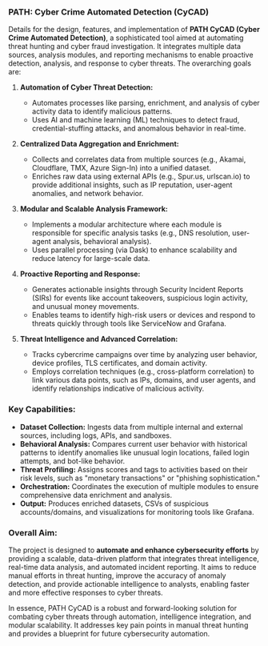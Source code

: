 ### PATH: Cyber Crime Automated Detection (CyCAD)

Details for the design, features, and implementation of **PATH CyCAD (Cyber Crime Automated Detection)**, a sophisticated tool aimed at automating threat hunting and cyber fraud investigation. It integrates multiple data sources, analysis modules, and reporting mechanisms to enable proactive detection, analysis, and response to cyber threats. The overarching goals are:

1. **Automation of Cyber Threat Detection:**
   - Automates processes like parsing, enrichment, and analysis of cyber activity data to identify malicious patterns.
   - Uses AI and machine learning (ML) techniques to detect fraud, credential-stuffing attacks, and anomalous behavior in real-time.

2. **Centralized Data Aggregation and Enrichment:**
   - Collects and correlates data from multiple sources (e.g., Akamai, Cloudflare, TMX, Azure Sign-In) into a unified dataset.
   - Enriches raw data using external APIs (e.g., Spur.us, urlscan.io) to provide additional insights, such as IP reputation, user-agent anomalies, and network behavior.

3. **Modular and Scalable Analysis Framework:**
   - Implements a modular architecture where each module is responsible for specific analysis tasks (e.g., DNS resolution, user-agent analysis, behavioral analysis).
   - Uses parallel processing (via Dask) to enhance scalability and reduce latency for large-scale data.

4. **Proactive Reporting and Response:**
   - Generates actionable insights through Security Incident Reports (SIRs) for events like account takeovers, suspicious login activity, and unusual money movements.
   - Enables teams to identify high-risk users or devices and respond to threats quickly through tools like ServiceNow and Grafana.

5. **Threat Intelligence and Advanced Correlation:**
   - Tracks cybercrime campaigns over time by analyzing user behavior, device profiles, TLS certificates, and domain activity.
   - Employs correlation techniques (e.g., cross-platform correlation) to link various data points, such as IPs, domains, and user agents, and identify relationships indicative of malicious activity.

### Key Capabilities:
- **Dataset Collection:** Ingests data from multiple internal and external sources, including logs, APIs, and sandboxes.
- **Behavioral Analysis:** Compares current user behavior with historical patterns to identify anomalies like unusual login locations, failed login attempts, and bot-like behavior.
- **Threat Profiling:** Assigns scores and tags to activities based on their risk levels, such as "monetary transactions" or "phishing sophistication."
- **Orchestration:** Coordinates the execution of multiple modules to ensure comprehensive data enrichment and analysis.
- **Output:** Produces enriched datasets, CSVs of suspicious accounts/domains, and visualizations for monitoring tools like Grafana.

### Overall Aim:
The project is designed to **automate and enhance cybersecurity efforts** by providing a scalable, data-driven platform that integrates threat intelligence, real-time data analysis, and automated incident reporting. It aims to reduce manual efforts in threat hunting, improve the accuracy of anomaly detection, and provide actionable intelligence to analysts, enabling faster and more effective responses to cyber threats.

In essence, PATH CyCAD is a robust and forward-looking solution for combating cyber threats through automation, intelligence integration, and modular scalability. It addresses key pain points in manual threat hunting and provides a blueprint for future cybersecurity automation.

